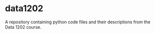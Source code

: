 # data1202
A repository containing python code files and their descriptions from the Data 1202 course.
